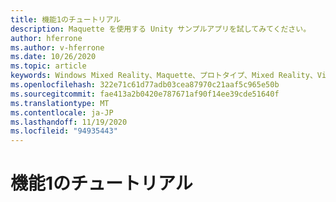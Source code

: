 ```yaml
---
title: 機能1のチュートリアル
description: Maquette を使用する Unity サンプルアプリを試してみてください。
author: hferrone
ms.author: v-hferrone
ms.date: 10/26/2020
ms.topic: article
keywords: Windows Mixed Reality、Maquette、プロトタイプ、Mixed Reality、Virtual Reality、VR、MR、フィードバック、フィードバックハブ、バグ
ms.openlocfilehash: 322e71c61d77adb03cea87970c21aaf5c965e50b
ms.sourcegitcommit: fae413a2b0420e787671af90f14ee39cde51640f
ms.translationtype: MT
ms.contentlocale: ja-JP
ms.lasthandoff: 11/19/2020
ms.locfileid: "94935443"
---
```

# <a name="feature-1-tutorial"></a>機能1のチュートリアル

<!-- TODO(Harrison/Stefan): Need cool header image from tutorial -->

<!-- TODO(Stefan): Create tutorial content and screenshots -->
